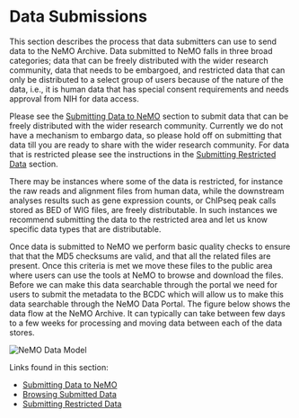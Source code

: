 # Data Submissions

This section describes the process that data submitters can use to send data to the NeMO Archive. Data submitted to NeMO falls in three broad categories; data that can be freely distributed with the wider research community, data that needs to be embargoed, and restricted data that can only be distributed to a select group of users because of the nature of the data, i.e., it is human data that has special consent requirements and needs approval from NIH for data access.

Please see the [Submitting Data to NeMO](Submitting-Data-To-NeMO) section to submit data that can be freely distributed with the wider research community. Currently we do not have a mechanism to embargo data, so please hold off on submitting that data till you are ready to share with the wider research community. For data that is restricted please see the instructions in the [Submitting Restricted Data](Submitting-Restricted-Data) section.

There may be instances where some of the data is restricted, for instance the raw reads and alignment files from human data, while the downstream analyses results such as gene expression counts, or ChIPseq peak calls stored as BED of WIG files, are freely distributable. In such instances we recommend submitting the data to the restricted area and let us know specific data types that are distributable.

Once data is submitted to NeMO we perform basic quality checks to ensure that that the MD5 checksums are valid, and that all the related files are present. Once this criteria is met we move these files to the public area where users can use the tools at NeMO to browse and download the files. Before we can make this data searchable through the portal we need for users to submit the metadata to the BCDC which will allow us to make this data searchable through the NeMO Data Portal. The figure below shows the data flow at the NeMO Archive. It can typically can take between few days to a few weeks for processing and moving data between each of the data stores.

![NeMO Data Model](site_figures/nemo_data_portal/nemo-ingest-data-flow-diagram.png)

Links found in this section:

* [Submitting Data to NeMO](Submitting-Data-To-NeMO)
* [Browsing Submitted Data](Browsing-Submitted-Data)
* [Submitting Restricted Data](Submitting-Restricted-Data)
